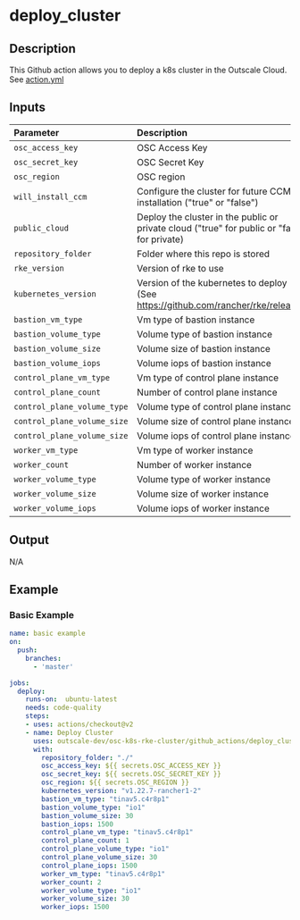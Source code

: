 # deploy_cluster

## Description
This Github action allows you to deploy a k8s cluster in the Outscale Cloud.
See [action.yml](action.yml)

## Inputs

| Parameter                  | Description                                                                       | Required | Default                       |
| :-------------------       | :-------------------------------------------------------------------------------- | :------- | :---------------------------- |
| `osc_access_key`           | OSC Access Key                                                                    | `true`   | `""`                          |
| `osc_secret_key`           | OSC Secret Key                                                                    | `true`   | `""`                          |
| `osc_region`               | OSC region                                                                        | `true`   | `""`                          |
| `will_install_ccm`         | Configure the cluster for future CCM installation ("true" or "false")             | `false`  | `"false"`                     |
| `public_cloud`         | Deploy the cluster in the public or private cloud ("true" for public or "false" for private)             | `false`  | `"false"`                     |
| `repository_folder`        | Folder where this repo is stored                                                  | `false`  | `"./"`                        |
| `rke_version`              | Version of rke to use                                                             | `false`  | `"v1.3.4"`                    |
| `kubernetes_version`       | Version of the kubernetes to deploy (See https://github.com/rancher/rke/releases) | `false`  | `"v1.22.5-rancher1-1"`        |
| `bastion_vm_type`          | Vm type of bastion instance                                                       | `false`  | `"tinav5.c4r8p1"`             |
| `bastion_volume_type`      | Volume type of bastion instance                                                   | `false`  | `"gp2"`                  |
| `bastion_volume_size`      | Volume size of bastion instance                                                   | `false`  | `15`	                    |
| `bastion_volume_iops`      | Volume iops of bastion instance                                                   | `false`  | `1500`	                    |
| `control_plane_vm_type`    | Vm type of control plane instance                                                 | `false`  | `"tinav5.c4r8p1"`             |
| `control_plane_count`      | Number of control plane instance                                                  | `false`  | `1`                           |
| `control_plane_volume_type`| Volume type of control plane instance                                             | `false`  | `"gp2"`                  |
| `control_plane_volume_size`| Volume size of control plane instance                                             | `false`  | `15`	                    |
| `control_plane_volume_size`| Volume iops of control plane instance                                             | `false`  | `1500`	                    |
| `worker_vm_type`           | Vm type of worker instance                                                        | `false`  | `"tinav5.c4r8p1"`             |
| `worker_count`             | Number of worker instance		                                         | `false`  | `2`                           |
| `worker_volume_type`       | Volume type of worker instance                                                    | `false`  | `"standard"`                  |
| `worker_volume_size`       | Volume size of worker instance                                                    | `false`  | `15`                          |
| `worker_volume_iops`       | Volume iops of worker instance                                                    | `false`  | `1500`                        |

## Output
N/A

## Example
### Basic Example
```yaml
name: basic example
on:
  push:
    branches:    
      - 'master'

jobs:
  deploy:
    runs-on:  ubuntu-latest
    needs: code-quality
    steps:
    - uses: actions/checkout@v2
    - name: Deploy Cluster
      uses: outscale-dev/osc-k8s-rke-cluster/github_actions/deploy_cluster@master
      with:
        repository_folder: "./"
        osc_access_key: ${{ secrets.OSC_ACCESS_KEY }}
        osc_secret_key: ${{ secrets.OSC_SECRET_KEY }}
        osc_region: ${{ secrets.OSC_REGION }}
        kubernetes_version: "v1.22.7-rancher1-2"
        bastion_vm_type: "tinav5.c4r8p1"
        bastion_volume_type: "io1"
        bastion_volume_size: 30
        bastion_iops: 1500
        control_plane_vm_type: "tinav5.c4r8p1"
        control_plane_count: 1
        control_plane_volume_type: "io1"
        control_plane_volume_size: 30
        control_plane_iops: 1500
        worker_vm_type: "tinav5.c4r8p1"
        worker_count: 2
        worker_volume_type: "io1"
        worker_volume_size: 30
        worker_iops: 1500
```
